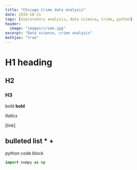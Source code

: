 ```yaml
---
title: "Chicago Crime data analysis"
date: 2019-10-21
tags: [exploratory analysis, data science, crime, python]
header:
  image: "images/crime.jpg"
excerpt: "Data science, crime analysis"
mathjax: "true"
---
```



# H1 heading

## H2


### H3


bold **bold**

*Italics*

[link]

bulleted list
*
+
-

python code block
```python
import numpy as np

```
